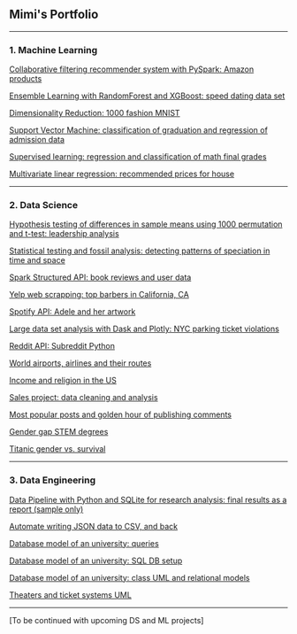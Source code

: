 ## Mimi's Portfolio

---

### 1. Machine Learning

[Collaborative filtering recommender system with PySpark: Amazon products](/rs.md)

[Ensemble Learning with RandomForest and XGBoost: speed dating data set](/EL.md)

<!---<img src="images/dating.jpg"/>--->

[Dimensionality Reduction: 1000 fashion MNIST](/dr.md)

<!---<img src="images/output_26_0.png"/>--->

[Support Vector Machine: classification of graduation and regression of admission data](/svm.md)

<!---<img src="images/uni.jpg"/>--->

[Supervised learning: regression and classification of math final grades](/studentML.md)

<!---<img src="images/student.jpg"/>--->

[Multivariate linear regression: recommended prices for house](/houseLR.md)

<!---<img src="images/house.jpg"/>--->


---


### 2. Data Science

[Hypothesis testing of differences in sample means using 1000 permutation and t-test: leadership analysis](/meanTesting.md)

[Statistical testing and fossil analysis: detecting patterns of speciation in time and space](/fossil.md)

[Spark Structured API: book reviews and user data](/bookRev-sparkAPI.md)

[Yelp web scrapping: top barbers in California, CA](/mimi-yelp-webScrap.md)

<!---<img src="images/yelp.png"/>--->

[Spotify API: Adele and her artwork](/spotifyApi.md)

<!---<img src="images/spotify.png"/>--->

[Large data set analysis with Dask and Plotly: NYC parking ticket violations](/nycParkingTickets.md)

<!---<img src="images/new-york-city-parking-ticket.jpg"/>--->

[Reddit API: Subreddit Python](/reddit-api.md)

<!---<img src="images/reddit.png"/>--->

[World airports, airlines and their routes](/airport.md)

<!---<img src="images/airport.jpg"/>--->

[Income and religion in the US](/pew.md)

<!---<img src="images/religionUs.png"/>--->

[Sales project: data cleaning and analysis](/dressSales.md)

<!---<img src="images/dressSales.jpg"/>--->

[Most popular posts and golden hour of publishing comments](/hackerNews.md)

<!---<img src="images/hackerNews.jpg"/>--->

[Gender gap STEM degrees](/stemDegree.md)

<!---<img src="images/stemDegree.jpg"/>--->

[Titanic gender vs. survival](/titanic.md)

<!---<img src="images/titanic.jpg"/>--->


---


### 3. Data Engineering

[Data Pipeline with Python and SQLite for research analysis: final results as a report (sample only)](/sample_covidRep.pdf)

[Automate writing JSON data to CSV, and back](/jsonCsv.md)

<!---<img src="images/json.png"/>--->

[Database model of an university: queries](/uniDB-queries.txt)

<!---<img src="images/sql.png"/>--->

[Database model of an university: SQL DB setup](/uniDB-setup.txt)

<!---<img src="images/sql.png"/>--->

[Database model of an university: class UML and relational models](/uniDB.md)

[Theaters and ticket systems UML](/theaterUML.md)

---


[To be continued with upcoming DS and ML projects]
